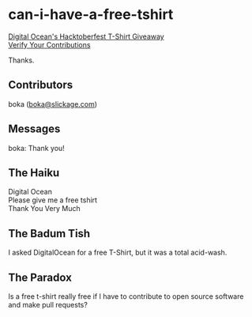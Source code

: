 # can-i-have-a-free-tshirt
[Digital Ocean's Hacktoberfest T-Shirt Giveaway](https://hacktoberfest.digitalocean.com/)  
[Verify Your Contributions](http://hf.heidilabs.com/?utm_medium=community&utm_source=hacktoberfest&utm_campaign=digest2)  

Thanks.

## Contributors
boka (boka@slickage.com)

## Messages
boka:  Thank you!


## The Haiku
Digital Ocean  
Please give me a free tshirt  
Thank You Very Much  

## The Badum Tish
I asked DigitalOcean for a free T-Shirt, but it was a total acid-wash.

## The Paradox
Is a free t-shirt really free if I have to contribute to open source software and make pull requests?
